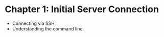 # Chapter 1: Initial Server Connection

*   Connecting via SSH.
*   Understanding the command line.
